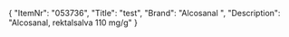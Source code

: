 {
  "ItemNr": "053736",
  "Title": "test",
  "Brand": "Alcosanal ",
  "Description": "Alcosanal, rektalsalva 110 mg/g"
}